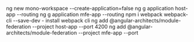 ng new mono-workspace --create-application=false
ng g application host-app --routing
ng g application mfe-app --routing
npm i webpack webpack-cli --save-dev - install webpack cli
ng add @angular-architects/module-federation --project host-app --port 4200
ng add @angular-architects/module-federation --project mfe-app --port
